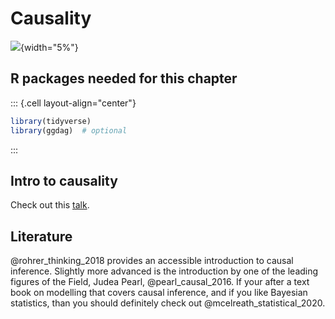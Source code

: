 # Causality

![](img/stern.png){width="5%"}



## R packages needed for this chapter


::: {.cell layout-align="center"}

```{.r .cell-code}
library(tidyverse)
library(ggdag)  # optional  
```
:::






## Intro to causality

Check out this [talk](https://sebastiansauer-academic.netlify.app/uploads/Intro-to-Causality.pdf).

## Literature

@rohrer_thinking_2018 provides an accessible introduction to causal inference. Slightly more advanced is the introduction by one of the leading figures of the Field, Judea Pearl, @pearl_causal_2016.
If your after a text book on modelling that covers causal inference, and if you like Bayesian statistics, than you should definitely check out @mcelreath_statistical_2020.




